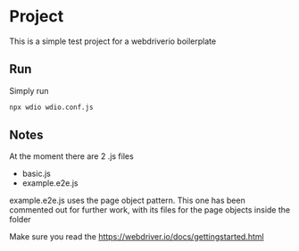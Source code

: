 # Project

This is a simple test project for a webdriverio boilerplate

## Run

Simply run
```bash
npx wdio wdio.conf.js
```

## Notes

At the moment there are 2 .js files
- basic.js
- example.e2e.js

example.e2e.js uses the page object pattern. This one has  been commented out for further work, with its files for the page objects inside the folder

Make sure you read the https://webdriver.io/docs/gettingstarted.html